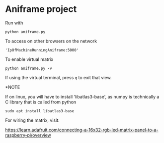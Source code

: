# Aniframe project

Run with

```
python aniframe.py
```

To access on other browsers on the network

```
'IpOfMachineRunningAniframe:5000'
```

To enable virtual matrix

```
python aniframe.py -v
```

If using the virtual terminal, press `q` to exit that view.

\*NOTE

If on linux, you will have to install 'libatlas3-base', as numpy is technically a C library that is called from python

```
sudo apt install libatlas3-base
```

For wiring the matrix, visit:

https://learn.adafruit.com/connecting-a-16x32-rgb-led-matrix-panel-to-a-raspberry-pi/overview
